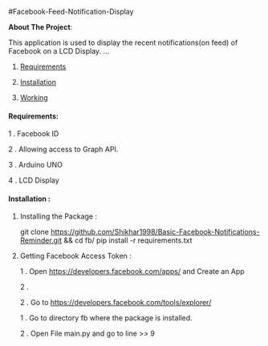 #Facebook-Feed-Notification-Display

**About The Project**: 

This application is used to display the recent notifications(on feed) of Facebook on a LCD Display.
...
1. [Requirements](#requirements)

2. [Installation](#installation)

3. [Working](#working)

#### Requirements:

1 . Facebook ID 

2 . Allowing access to Graph API.

3 . Arduino UNO

4 . LCD Display

#### Installation :

1. Installing the Package :

     git clone https://github.com/Shikhar1998/Basic-Facebook-Notifications-Reminder.git && cd fb/
     pip install -r requirements.txt
     
2. Getting Facebook Access Token :

     1 . Open https://developers.facebook.com/apps/ and Create an App
     
     2 . 
     
     2 . Go to https://developers.facebook.com/tools/explorer/

     1 . Go to directory fb where the package is installed.
     
     2 . Open File main.py and go to line >> 9  
     

